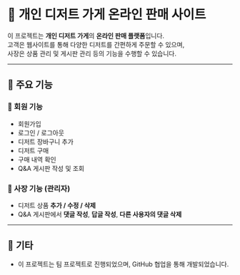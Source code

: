 # 🍰 개인 디저트 가게 온라인 판매 사이트

이 프로젝트는 **개인 디저트 가게**의 **온라인 판매 플랫폼**입니다.  
고객은 웹사이트를 통해 다양한 디저트를 간편하게 주문할 수 있으며,  
사장은 상품 관리 및 게시판 관리 등의 기능을 수행할 수 있습니다.

---

## 🔧 주요 기능

### 👤 회원 기능
- 회원가입
- 로그인 / 로그아웃
- 디저트 장바구니 추가
- 디저트 구매
- 구매 내역 확인
- Q&A 게시판 작성 및 조회

### 🧁 사장 기능 (관리자)
- 디저트 상품 **추가 / 수정 / 삭제**
- Q&A 게시판에서 **댓글 작성**, **답글 작성**, **다른 사용자의 댓글 삭제**

---

## 📝 기타
- 이 프로젝트는 팀 프로젝트로 진행되었으며, GitHub 협업을 통해 개발되었습니다.
